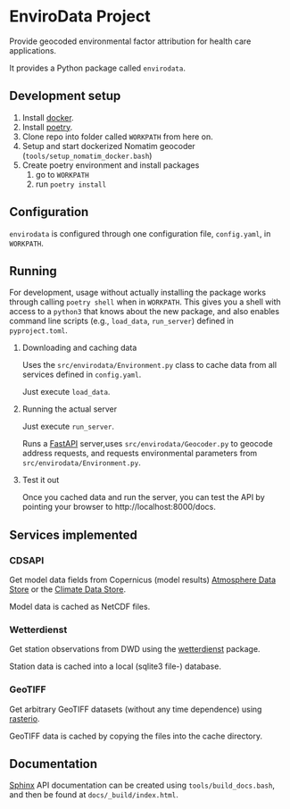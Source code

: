 # EnviroData Project

Provide geocoded environmental factor attribution for health care applications.

It provides a Python package called `envirodata`.

## Development setup

 1) Install [docker](https://www.docker.com).
 2) Install [poetry](http://poetry.eustace.io).
 3) Clone repo into folder called `WORKPATH` from here on.
 4) Setup and start dockerized Nomatim geocoder (`tools/setup_nomatim_docker.bash`) 
 5) Create poetry environment and install packages
    1) go to `WORKPATH`
    2) run `poetry install`

## Configuration

`envirodata` is configured through one configuration file, `config.yaml`, in `WORKPATH`.

## Running

For development, usage without actually installing the package works through calling `poetry shell` when in `WORKPATH`. This gives you a shell with access to a `python3` that knows about the new package, and also enables command line scripts (e.g., `load_data`, `run_server`) defined in `pyproject.toml`.

 1) Downloading and caching data

    Uses the `src/envirodata/Environment.py` class to cache data from all services defined in `config.yaml`.

    Just execute `load_data`.

 2) Running the actual server

    Just execute `run_server`.

    Runs a [FastAPI](https://fastapi.tiangolo.com) server,uses `src/envirodata/Geocoder.py` to geocode address requests, and requests environmental parameters from `src/envirodata/Environment.py`.

 3) Test it out

    Once you cached data and run the server, you can test the API by pointing your browser to http://localhost:8000/docs.

## Services implemented

### CDSAPI

Get model data fields from Copernicus (model results) [Atmosphere Data Store](https://ads.atmosphere.copernicus.eu/) or the [Climate Data Store](https://cds.climate.copernicus.eu/).

Model data is cached as NetCDF files.

### Wetterdienst

Get station observations from DWD using the [wetterdienst](https://wetterdienst.readthedocs.io/en/latest/) package.

Station data is cached into a local (sqlite3 file-) database.

### GeoTIFF

Get arbitrary GeoTIFF datasets (without any time dependence) using [rasterio](https://rasterio.readthedocs.io/en/stable/).

GeoTIFF data is cached by copying the files into the cache directory.

## Documentation

[Sphinx](https://www.sphinx-doc.org/en/master/) API documentation can be created using `tools/build_docs.bash`, and then be found at `docs/_build/index.html`.



